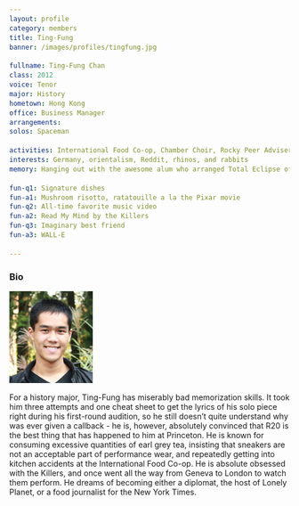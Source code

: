 ```yaml
---
layout: profile
category: members
title: Ting-Fung
banner: /images/profiles/tingfung.jpg

fullname: Ting-Fung Chan
class: 2012
voice: Tenor
major: History
hometown: Hong Kong
office: Business Manager
arrangements: 
solos: Spaceman

activities: International Food Co-op, Chamber Choir, Rocky Peer Advisers
interests: Germany, orientalism, Reddit, rhinos, and rabbits
memory: Hanging out with the awesome alum who arranged Total Eclipse of the Heart at Reunions '11

fun-q1: Signature dishes
fun-a1: Mushroom risotto, ratatouille a la the Pixar movie
fun-q2: All-time favorite music video
fun-a2: Read My Mind by the Killers
fun-q3: Imaginary best friend
fun-a3: WALL-E

---
```


### Bio

![Ting-Fung](/images/members/current/tingfung.jpg)

For a history major, Ting-Fung has miserably bad memorization
skills. It took him three attempts and one cheat sheet to get the
lyrics of his solo piece right during his first-round audition, so he
still doesn’t quite understand why was ever given a callback - he is,
however, absolutely convinced that R20 is the best thing that has
happened to him at Princeton. He is known for consuming excessive
quantities of earl grey tea, insisting that sneakers are not an
acceptable part of performance wear, and repeatedly getting into
kitchen accidents at the International Food Co-op. He is absolute
obsessed with the Killers, and once went all the way from Geneva to
London to watch them perform. He dreams of becoming either a diplomat,
the host of Lonely Planet, or a food journalist for the New York
Times.
